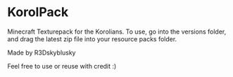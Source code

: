# KorolPack
 Minecraft Texturepack for the Korolians.
 To use, go into the versions folder, and drag the latest zip file into your resource packs folder.

 Made by R3Dskyblusky

 Feel free to use or reuse with credit :)